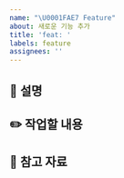 ```yaml
---
name: "\U0001FAE7 Feature"
about: 새로운 기능 추가
title: 'feat: '
labels: feature
assignees: ''
---
```


## 💭 설명

## ✏️ 작업할 내용

## 📖 참고 자료
